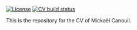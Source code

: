<!-- badges: start -->
[![License](https://img.shields.io/github/license/mcanouil/curriculum-vitae)](LICENSE)
[![CV build status](https://github.com/mcanouil/curriculum-vitae/workflows/render-cv/badge.svg)](https://github.com/mcanouil/curriculum-vitae/actions)
<!-- badges: end -->

This is the repository for the CV of Mickaël Canouil.
